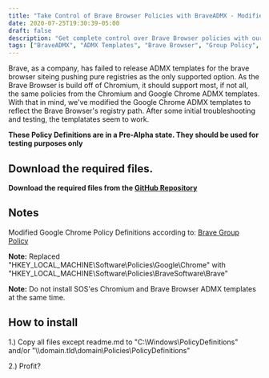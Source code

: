 ```yaml
---
title: "Take Control of Brave Browser Policies with BraveADMX - Modified ADMX Templates"
date: 2020-07-25T19:30:39-05:00
draft: false
description: "Get complete control over Brave Browser policies with our modified Google Chrome ADMX templates, BraveADMX, designed for Group Policy management."
tags: ["BraveADMX", "ADMX Templates", "Brave Browser", "Group Policy", "GPO", "Google Chrome ADMX", "Policy Definitions", "Pre-Alpha", "Testing Purposes", "Registry Path", "GitHub Repository", "Chromium", "Policy Management", "Configuration Management", "Windows Policies", "Security Templates", "Brave Browser Policies", "Google Chrome Policies", "Browser Policy Control", "Corporate IT Management"]
---
```



Brave, as a company, has failed to release ADMX templates for the brave browser siteing pushing pure registries as the only supported option.
As the Brave Browser is build off of Chromium, it should support most, if not all, the same policies from the Chromium and Google Chrome ADMX templates.
With that in mind, we've modified the Google Chrome ADMX templates to reflect the Brave Browser's registry path. After some initial troubleshooting and testing, the templatates seem to work.

**These Policy Definitions are in a Pre-Alpha state. They should be used for testing purposes only**

## Download the required files.

**Download the required files from the [GitHub Repository](https://github.com/simeononsecurity/BraveADMX)**

## Notes

Modified Google Chrome Policy Definitions according to:
[Brave Group Policy](https://support.brave.com/hc/en-us/articles/360039248271-Group-Policy)

**Note:** Replaced "HKEY_LOCAL_MACHINE\Software\Policies\Google\Chrome" with "HKEY_LOCAL_MACHINE\Software\Policies\BraveSoftware\Brave"

**Note:** Do not install SOS'es Chromium and Brave Browser ADMX templates at the same time.

## How to install

1.) Copy all files except readme.md to "C:\Windows\PolicyDefinitions" and/or "\\\domain.tld\domain\Policies\PolicyDefinitions"

2.) Profit?